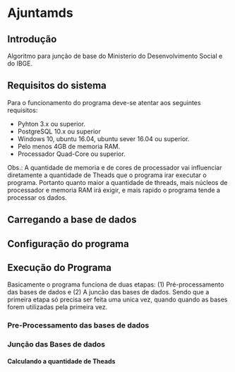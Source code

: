 # Ajuntamds
## Introdução
Algoritmo para junção de base do Ministerio do Desenvolvimento Social e do IBGE.

## Requisitos do sistema

Para o funcionamento do programa deve-se atentar aos seguintes requisitos:

 - Pyhton 3.x ou superior.
 - PostgreSQL 10.x ou superior
 - Windows 10, ubuntu 16.04, ubuntu sever 16.04 ou superior.
 - Pelo menos 4GB de memoria RAM.
 - Processador Quad-Core ou superior.
 
 Obs.: A quantidade de memoria e de cores de processador vai influenciar diretamente a quantidade de Theads que o programa irar executar o programa. Portanto quanto maior a quantidade de threads, mais núcleos de processador e memoria RAM irá exigir, e mais rapido o programa tende a processar os dados.

## Carregando a base de dados

## Configuração do programa

## Execução do Programa

Basicamente o programa funciona de duas etapas: (1) Pré-processamento das bases de dados e (2) A juncão das bases de dados. Sendo que a primeira etapa só precisa ser feita uma unica vez, quando quando as bases forem utilizadas pela primeira vez.

### Pre-Processamento das bases de dados

### Junção das Bases de dados

#### Calculando a quantidade de Theads
